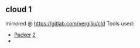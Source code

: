 ## cloud 1
mirrored @ https://gitlab.com/vergiliu/cld
Tools used:
- [Packer](https://learn.hashicorp.com/tutorials/packer/getting-started-build-image?in=packer/getting-started) [2](https://learn.hashicorp.com/packer)
- 